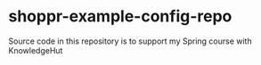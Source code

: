 # shoppr-example-config-repo

Source code in this repository is to support my Spring course with KnowledgeHut 
